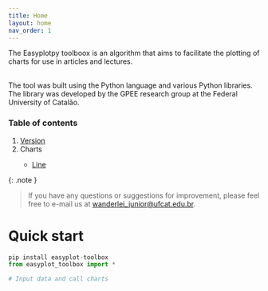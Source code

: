 ```yaml
---
title: Home
layout: home
nav_order: 1
---
```


<p align = "justify">
The Easyplotpy toolboox is an algorithm that aims to facilitate the plotting of charts for use in articles and lectures.<br><br>

The tool was built using the Python language and various Python libraries. The library was developed by the GPEE research group at the Federal University of Catalão. 
</p>

<h3>Table of contents</h3>

<ol>
    <li><a href="https://pypi.org/project/easyplot-toolbox/" target="_blank">Version</a></li>
    <li>Charts</li>
    <ul>
        <!-- <li><a href="https://wmpjrufg.github.io/EASYPLOTPY/001-1.html" target="_blank">Histogram</a></li> -->
        <li><a href="https://wmpjrufg.github.io/EASYPLOTPY/001-2.html" target="_blank">Line</a></li>
        <!-- <li><a href="https://wmpjrufg.github.io/EASYPLOTPY/001-3.html" target="_blank">Scatter</a></li>
        <li><a href="https://wmpjrufg.github.io/EASYPLOTPY/001-4.html" target="_blank">Bar</a></li>
        <li><a href="https://wmpjrufg.github.io/EASYPLOTPY/001-5.html" target="_blank">Pizza</a></li>
        <li><a href="https://wmpjrufg.github.io/EASYPLOTPY/001-6.html" target="_blank">Radar</a></li> -->
    </ul>
</ol>

{: .note }
>If you have any questions or suggestions for improvement, please feel free to e-mail us at wanderlei_junior@ufcat.edu.br.

<h1>Quick start</h1>

```python
pip install easyplot-toolbox
from easyplot_toolbox import *

# Input data and call charts
```